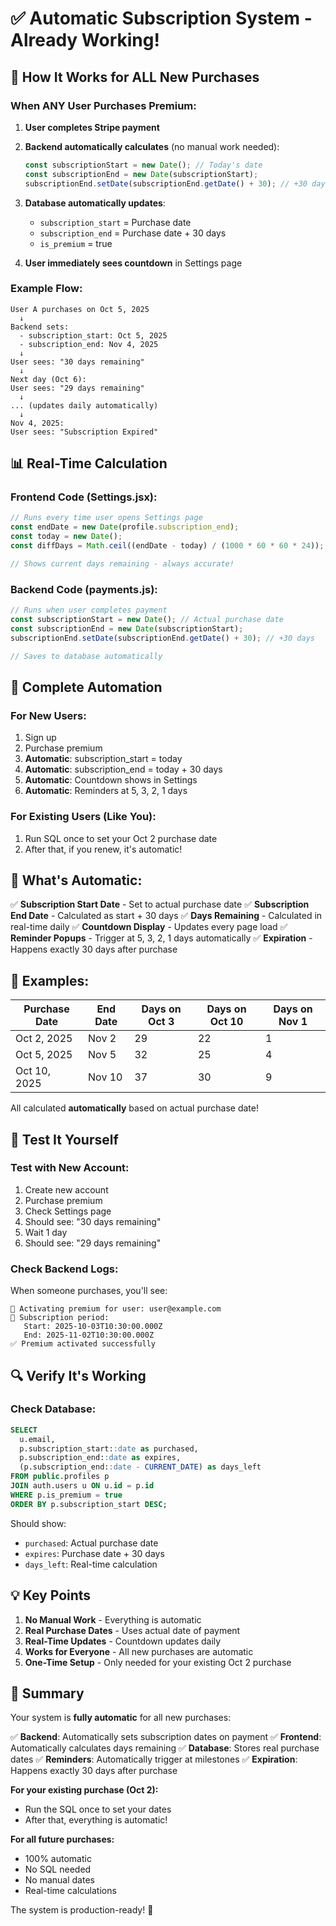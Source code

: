 # ✅ Automatic Subscription System - Already Working!

## 🎯 How It Works for ALL New Purchases

### When ANY User Purchases Premium:

1. **User completes Stripe payment**
2. **Backend automatically calculates** (no manual work needed):

   ```javascript
   const subscriptionStart = new Date(); // Today's date
   const subscriptionEnd = new Date(subscriptionStart);
   subscriptionEnd.setDate(subscriptionEnd.getDate() + 30); // +30 days
   ```

3. **Database automatically updates**:

   - `subscription_start` = Purchase date
   - `subscription_end` = Purchase date + 30 days
   - `is_premium` = true

4. **User immediately sees countdown** in Settings page

### Example Flow:

```
User A purchases on Oct 5, 2025
  ↓
Backend sets:
  - subscription_start: Oct 5, 2025
  - subscription_end: Nov 4, 2025
  ↓
User sees: "30 days remaining"
  ↓
Next day (Oct 6):
User sees: "29 days remaining"
  ↓
... (updates daily automatically)
  ↓
Nov 4, 2025:
User sees: "Subscription Expired"
```

## 📊 Real-Time Calculation

### Frontend Code (Settings.jsx):

```javascript
// Runs every time user opens Settings page
const endDate = new Date(profile.subscription_end);
const today = new Date();
const diffDays = Math.ceil((endDate - today) / (1000 * 60 * 60 * 24));

// Shows current days remaining - always accurate!
```

### Backend Code (payments.js):

```javascript
// Runs when user completes payment
const subscriptionStart = new Date(); // Actual purchase date
const subscriptionEnd = new Date(subscriptionStart);
subscriptionEnd.setDate(subscriptionEnd.getDate() + 30); // +30 days

// Saves to database automatically
```

## 🔄 Complete Automation

### For New Users:

1. Sign up
2. Purchase premium
3. **Automatic**: subscription_start = today
4. **Automatic**: subscription_end = today + 30 days
5. **Automatic**: Countdown shows in Settings
6. **Automatic**: Reminders at 5, 3, 2, 1 days

### For Existing Users (Like You):

1. Run SQL once to set your Oct 2 purchase date
2. After that, if you renew, it's automatic!

## 🎯 What's Automatic:

✅ **Subscription Start Date** - Set to actual purchase date
✅ **Subscription End Date** - Calculated as start + 30 days
✅ **Days Remaining** - Calculated in real-time daily
✅ **Countdown Display** - Updates every page load
✅ **Reminder Popups** - Trigger at 5, 3, 2, 1 days automatically
✅ **Expiration** - Happens exactly 30 days after purchase

## 📅 Examples:

| Purchase Date | End Date | Days on Oct 3 | Days on Oct 10 | Days on Nov 1 |
| ------------- | -------- | ------------- | -------------- | ------------- |
| Oct 2, 2025   | Nov 2    | 29            | 22             | 1             |
| Oct 5, 2025   | Nov 5    | 32            | 25             | 4             |
| Oct 10, 2025  | Nov 10   | 37            | 30             | 9             |

All calculated **automatically** based on actual purchase date!

## 🧪 Test It Yourself

### Test with New Account:

1. Create new account
2. Purchase premium
3. Check Settings page
4. Should see: "30 days remaining"
5. Wait 1 day
6. Should see: "29 days remaining"

### Check Backend Logs:

When someone purchases, you'll see:

```
🎉 Activating premium for user: user@example.com
📅 Subscription period:
   Start: 2025-10-03T10:30:00.000Z
   End: 2025-11-02T10:30:00.000Z
✅ Premium activated successfully
```

## 🔍 Verify It's Working

### Check Database:

```sql
SELECT
  u.email,
  p.subscription_start::date as purchased,
  p.subscription_end::date as expires,
  (p.subscription_end::date - CURRENT_DATE) as days_left
FROM public.profiles p
JOIN auth.users u ON u.id = p.id
WHERE p.is_premium = true
ORDER BY p.subscription_start DESC;
```

Should show:

- `purchased`: Actual purchase date
- `expires`: Purchase date + 30 days
- `days_left`: Real-time calculation

## 💡 Key Points

1. **No Manual Work** - Everything is automatic
2. **Real Purchase Dates** - Uses actual date of payment
3. **Real-Time Updates** - Countdown updates daily
4. **Works for Everyone** - All new purchases are automatic
5. **One-Time Setup** - Only needed for your existing Oct 2 purchase

## 🎉 Summary

Your system is **fully automatic** for all new purchases:

✅ **Backend**: Automatically sets subscription dates on payment
✅ **Frontend**: Automatically calculates days remaining
✅ **Database**: Stores real purchase dates
✅ **Reminders**: Automatically trigger at milestones
✅ **Expiration**: Happens exactly 30 days after purchase

**For your existing purchase (Oct 2):**

- Run the SQL once to set your dates
- After that, everything is automatic!

**For all future purchases:**

- 100% automatic
- No SQL needed
- No manual dates
- Real-time calculations

The system is production-ready! 🚀
